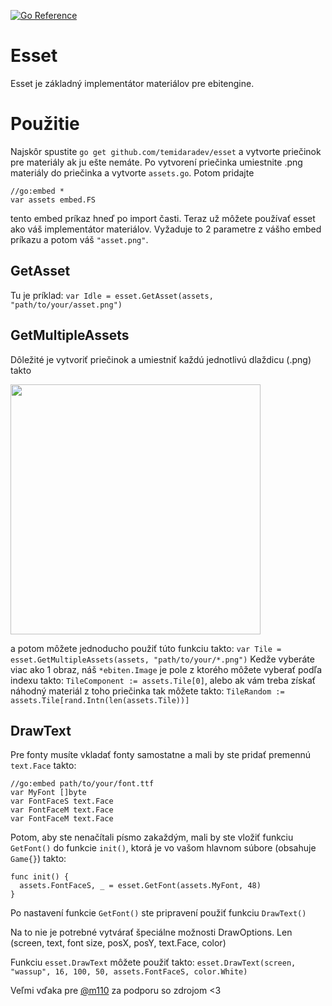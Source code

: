 [![Go Reference](https://pkg.go.dev/badge/github.com/temidaradev/esset.svg)](https://pkg.go.dev/github.com/temidaradev/esset)

# Esset

Esset je základný implementátor materiálov pre ebitengine.

# Použitie

Najskôr spustite `go get github.com/temidaradev/esset` a vytvorte priečinok pre materiály ak ju ešte nemáte. Po vytvorení priečinka umiestnite .png materiály do priečinka a vytvorte `assets.go`. Potom pridajte

```
//go:embed *
var assets embed.FS
```

tento embed príkaz hneď po import časti. Teraz už môžete používať esset ako váš implementátor materiálov. Vyžaduje to 2 parametre z vášho embed príkazu a potom váš `"asset.png"`.

## GetAsset

Tu je príklad: `var Idle = esset.GetAsset(assets, "path/to/your/asset.png")`

## GetMultipleAssets

Dôležité je vytvoriť priečinok a umiestniť každú jednotlivú dlaždicu (.png) takto

<img src="../resources/image.png" height="400">

a potom môžete jednoducho použiť túto funkciu takto: `var Tile = esset.GetMultipleAssets(assets, "path/to/your/*.png")` Kedže vyberáte viac ako 1 obraz, náš `*ebiten.Image` je pole z ktorého môžete vyberať podľa indexu takto: `TileComponent := assets.Tile[0]`, alebo ak vám treba získať náhodný materiál z toho priečinka tak môžete takto: `TileRandom := assets.Tile[rand.Intn(len(assets.Tile))]`

## DrawText

Pre fonty musíte vkladať fonty samostatne a mali by ste pridať premennú `text.Face` takto:

```
//go:embed path/to/your/font.ttf
var MyFont []byte
var FontFaceS text.Face
var FontFaceM text.Face
var FontFaceM text.Face
```

Potom, aby ste nenačítali písmo zakaždým, mali by ste vložiť funkciu `GetFont()` do funkcie `init()`, ktorá je vo vašom hlavnom súbore (obsahuje `Game{}`) takto:

```
func init() {
  assets.FontFaceS, _ = esset.GetFont(assets.MyFont, 48)
}
```

Po nastavení funkcie `GetFont()` ste pripravení použiť funkciu `DrawText()`

Na to nie je potrebné vytvárať špeciálne možnosti DrawOptions. Len (screen, text, font size, posX, posY, text.Face, color)

Funkciu `esset.DrawText` môžete použiť takto: `esset.DrawText(screen, "wassup", 16, 100, 50, assets.FontFaceS, color.White)`

Veľmi vďaka pre [@m110](https://github.com/m110) za podporu so zdrojom <3
